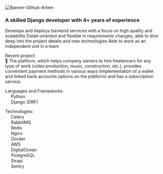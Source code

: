 ![Banner-Github-Artem](https://user-images.githubusercontent.com/127225763/223652444-fafa937e-c354-432c-94d7-8d96d6e51218.jpg)
### A skilled Django developer with 4+ years of experience

 Develops and deploys backend services with a focus on high quality and scalability
 Detail-oriented and flexible in requirements changes, able to dive deep into the project details and new technologies
 Able to work as an independent unit in a team
 
Recent project:<br/>
 :pushpin:
 The platform, which helps company owners to hire freelancers for any type of work (video production, music, construction, etc.), provides convenient payment methods in  various ways (implementation of a wallet and linked bank accounts options on the platform) and has a subscription service.

Languages and Frameworks:<br/>
<img height="15" width="15" src="https://cdn.simpleicons.org/python"/> Python <br/>
<img height="15" width="15" src="https://cdn.simpleicons.org/django"/> Django (DRF) <br/>

Technologies: <br/>
<img height="15" width="15" src="https://cdn.simpleicons.org/celery"/> Celery <br/>
<img height="15" width="15" src="https://cdn.simpleicons.org/rabbitmq"/> RabbitMQ <br/>
<img height="15" width="15" src="https://cdn.simpleicons.org/redis"/> Redis <br/>
<img height="15" width="15" src="https://cdn.simpleicons.org/nginx"/> Nginx <br/>
<img height="15" width="15" src="https://cdn.simpleicons.org/docker"/> Docker <br/>
<img height="15" width="15" src="https://cdn.simpleicons.org/amazonaws"/> AWS <br/>
<img height="15" width="15" src="https://cdn.simpleicons.org/digitalocean"/> DigitalOcean <br/>
<img height="15" width="15" src="https://cdn.simpleicons.org/postgresql"/> PostgreSQL <br/>
<img height="15" width="15" src="https://cdn.simpleicons.org/strapi"/> Strapi <br/>
<img height="15" width="15" src="https://cdn.simpleicons.org/sentry"/> Sentry <br/>
